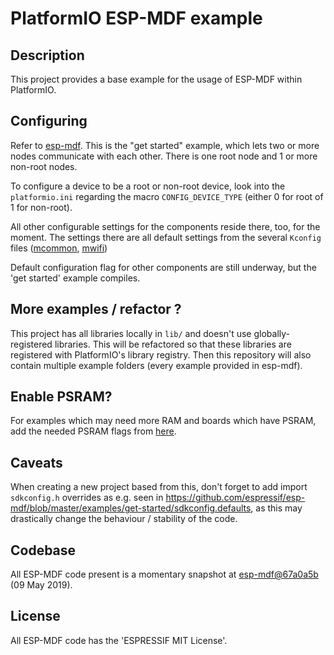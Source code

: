 # PlatformIO ESP-MDF example 

## Description 

This project provides a base example for the usage of ESP-MDF within PlatformIO. 

## Configuring 

Refer to [esp-mdf](https://github.com/espressif/esp-mdf/tree/master/examples/get-started). This is the "get started" example, which lets two or more nodes communicate with each other. There is one root node and 1 or more non-root nodes. 

To configure a device to be a root or non-root device, look into the `platformio.ini` regarding the macro `CONFIG_DEVICE_TYPE` (either 0 for root of 1 for non-root). 

All other configurable settings for the components reside there, too, for the moment. The settings there are all default settings from the several `Kconfig` files ([mcommon](https://github.com/espressif/esp-mdf/blob/master/components/mcommon/Kconfig), [mwifi](https://github.com/espressif/esp-mdf/blob/master/components/mwifi/Kconfig))

Default configuration flag for other components are still underway, but the 'get started' example compiles.

## More examples / refactor ? 

This project has all libraries locally in `lib/` and doesn't use globally-registered libraries. This will be refactored so that these libraries are registered with PlatformIO's library registry.  Then this repository will also contain multiple example folders (every example provided in esp-mdf).

## Enable PSRAM? 

For examples which may need more RAM and boards which have PSRAM, add the needed PSRAM flags from [here](https://github.com/maxgerhardt/pio-esp-adf-example/blob/master/platformio.ini#L12-L26).

## Caveats

When creating a new project based from this, don't forget to add import `sdkconfig.h` overrides as e.g. seen in https://github.com/espressif/esp-mdf/blob/master/examples/get-started/sdkconfig.defaults, as this may drastically change the behaviour / stability of the code.

## Codebase

All ESP-MDF code present is a momentary snapshot at [esp-mdf@67a0a5b](https://github.com/espressif/esp-mdf/commit/67a0a5bd72ed284f7a5bf50694f1ab942319dd6b) (09 May 2019).

## License

All ESP-MDF code has the 'ESPRESSIF MIT License'.
